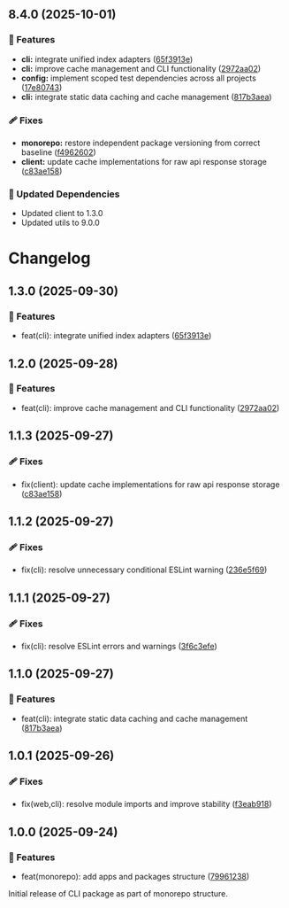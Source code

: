 ## 8.4.0 (2025-10-01)

### 🚀 Features

- **cli:** integrate unified index adapters ([65f3913e](https://github.com/Mearman/Academic-Explorer/commit/65f3913e))
- **cli:** improve cache management and CLI functionality ([2972aa02](https://github.com/Mearman/Academic-Explorer/commit/2972aa02))
- **config:** implement scoped test dependencies across all projects ([17e80743](https://github.com/Mearman/Academic-Explorer/commit/17e80743))
- **cli:** integrate static data caching and cache management ([817b3aea](https://github.com/Mearman/Academic-Explorer/commit/817b3aea))

### 🩹 Fixes

- **monorepo:** restore independent package versioning from correct baseline ([f4962602](https://github.com/Mearman/Academic-Explorer/commit/f4962602))
- **client:** update cache implementations for raw api response storage ([c83ae158](https://github.com/Mearman/Academic-Explorer/commit/c83ae158))

### 🧱 Updated Dependencies

- Updated client to 1.3.0
- Updated utils to 9.0.0

# Changelog

## 1.3.0 (2025-09-30)

### 🚀 Features

- feat(cli): integrate unified index adapters ([65f3913e](https://github.com/Mearman/Academic-Explorer/commit/65f3913e))

## 1.2.0 (2025-09-28)

### 🚀 Features

- feat(cli): improve cache management and CLI functionality ([2972aa02](https://github.com/Mearman/Academic-Explorer/commit/2972aa02))

## 1.1.3 (2025-09-27)

### 🩹 Fixes

- fix(client): update cache implementations for raw api response storage ([c83ae158](https://github.com/Mearman/Academic-Explorer/commit/c83ae158))

## 1.1.2 (2025-09-27)

### 🩹 Fixes

- fix(cli): resolve unnecessary conditional ESLint warning ([236e5f69](https://github.com/Mearman/Academic-Explorer/commit/236e5f69))

## 1.1.1 (2025-09-27)

### 🩹 Fixes

- fix(cli): resolve ESLint errors and warnings ([3f6c3efe](https://github.com/Mearman/Academic-Explorer/commit/3f6c3efe))

## 1.1.0 (2025-09-27)

### 🚀 Features

- feat(cli): integrate static data caching and cache management ([817b3aea](https://github.com/Mearman/Academic-Explorer/commit/817b3aea))

## 1.0.1 (2025-09-26)

### 🩹 Fixes

- fix(web,cli): resolve module imports and improve stability ([f3eab918](https://github.com/Mearman/Academic-Explorer/commit/f3eab918))

## 1.0.0 (2025-09-24)

### 🚀 Features

- feat(monorepo): add apps and packages structure ([79961238](https://github.com/Mearman/Academic-Explorer/commit/79961238))

Initial release of CLI package as part of monorepo structure.